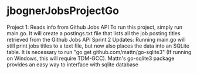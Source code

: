 # jbognerJobsProjectGo
Project 1: Reads info from Github Jobs API
To run this project, simply run main.go.
It will create a postings.txt file that lists all the job posting titles retrieved from the Github Jobs API
Sprint 2 Updates:
Running main.go will still print jobs titles to a text file, but now also places the data into an SQLite table.
It is necessary to run "go get github.com/mattn/go-sqlite3" (If running on Windows, this will require TDM-GCC).
Mattn's go-sqlite3 package provides an easy way to interface with sqlite database